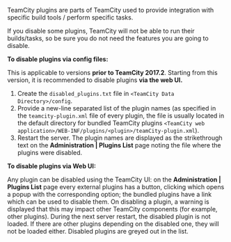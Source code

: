 [//]: # (title: Disabling TeamCity Plugins)
[//]: # (auxiliary-id: Disabling TeamCity Plugins)

TeamCity plugins are parts of TeamCity used to provide integration with specific build tools / perform specific tasks.

<warning>

If you disable some plugins, TeamCity will not be able to run their builds/tasks, so be sure you do not need the features you are going to disable.
</warning>

__To disable plugins via config files:__

<note>

This is applicable to versions __prior to TeamCity 2017.2__. Starting from this version, it is recommended to disable plugins __via the web UI.__
</note>

1. Create the `disabled_plugins.txt` file in `<TeamCity Data Directory>/config`.
2. Provide a new-line separated list of the plugin names (as specified in the `teamcity-plugin.xml` file of every plugin, the file is usually located in the default directory for bundled TeamCity plugins `<TeamCity web application>/WEB-INF/plugins/<plugin>/teamCity-plugin.xml`).
3. Restart the server. The plugin names are displayed as the strikethrough text on the __Administration | Plugins List__ page noting the file where the plugins were disabled.
 
__To disable plugins via Web UI:__

Аny plugin can be disabled using the TeamCity UI: on the __Administration | Plugins List__ page every external plugins has a button, clicking which opens a popup with the corresponding option; the bundled plugins have a link which can be used to disable them. On disabling a plugin, a warning is displayed that this may impact other TeamCity components (for example, other plugins). During the next server restart, the disabled plugin is not loaded. If there are other plugins depending on the disabled one, they will not be loaded either. Disabled plugins are greyed out in the list. 
